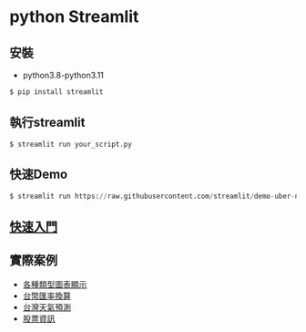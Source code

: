 # python Streamlit

## 安裝
- python3.8-python3.11

```python
$ pip install streamlit
```

## 執行streamlit

```
$ streamlit run your_script.py
```

## 快速Demo

```python
$ streamlit run https://raw.githubusercontent.com/streamlit/demo-uber-nyc-pickups/master/streamlit_app.py
```

## [快速入門](./快速入門/)
## 實際案例
- [各種類型圖表顯示](./實際案例/student_scores/)
- [台幣匯率換算](./實際案例/exchange_rate)
- [台灣天氣預測](./實際案例/taiwan_weather)
- [股票資訊](./實體案例/yahoo_finance)